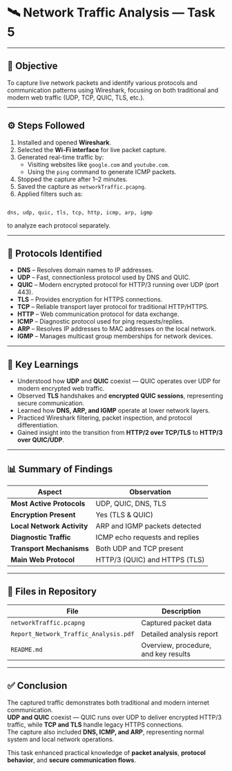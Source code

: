# 🛰️ Network Traffic Analysis — Task 5
---

## 🎯 Objective
To capture live network packets and identify various protocols and communication patterns using Wireshark, focusing on both traditional and modern web traffic (UDP, TCP, QUIC, TLS, etc.).

---

## ⚙️ Steps Followed
1. Installed and opened **Wireshark**.  
2. Selected the **Wi-Fi interface** for live packet capture.  
3. Generated real-time traffic by:
   - Visiting websites like `google.com` and `youtube.com`.
   - Using the `ping` command to generate ICMP packets.
4. Stopped the capture after 1–2 minutes.  
5. Saved the capture as `networkTraffic.pcapng`.  
6. Applied filters such as:
```

dns, udp, quic, tls, tcp, http, icmp, arp, igmp

```
to analyze each protocol separately.

---

## 📡 Protocols Identified
- **DNS** – Resolves domain names to IP addresses.  
- **UDP** – Fast, connectionless protocol used by DNS and QUIC.  
- **QUIC** – Modern encrypted protocol for HTTP/3 running over UDP (port 443).  
- **TLS** – Provides encryption for HTTPS connections.  
- **TCP** – Reliable transport layer protocol for traditional HTTP/HTTPS.  
- **HTTP** – Web communication protocol for data exchange.  
- **ICMP** – Diagnostic protocol used for ping requests/replies.  
- **ARP** – Resolves IP addresses to MAC addresses on the local network.  
- **IGMP** – Manages multicast group memberships for network devices.

---

## 🧠 Key Learnings
- Understood how **UDP** and **QUIC** coexist — QUIC operates over UDP for modern encrypted web traffic.  
- Observed **TLS** handshakes and **encrypted QUIC sessions**, representing secure communication.  
- Learned how **DNS, ARP, and IGMP** operate at lower network layers.  
- Practiced Wireshark filtering, packet inspection, and protocol differentiation.  
- Gained insight into the transition from **HTTP/2 over TCP/TLS** to **HTTP/3 over QUIC/UDP**.

---

## 📊 Summary of Findings
| Aspect | Observation |
|--------|--------------|
| **Most Active Protocols** | UDP, QUIC, DNS, TLS |
| **Encryption Present** | Yes (TLS & QUIC) |
| **Local Network Activity** | ARP and IGMP packets detected |
| **Diagnostic Traffic** | ICMP echo requests and replies |
| **Transport Mechanisms** | Both UDP and TCP present |
| **Main Web Protocol** | HTTP/3 (QUIC) and HTTPS (TLS) |

---

## 📁 Files in Repository
| File | Description |
|------|--------------|
| `networkTraffic.pcapng` | Captured packet data |
| `Report_Network_Traffic_Analysis.pdf` | Detailed analysis report |
| `README.md` | Overview, procedure, and key results |

---

## ✅ Conclusion
The captured traffic demonstrates both traditional and modern internet communication.  
**UDP and QUIC** coexist — QUIC runs over UDP to deliver encrypted HTTP/3 traffic, while **TCP and TLS** handle legacy HTTPS connections.  
The capture also included **DNS, ICMP, and ARP**, representing normal system and local network operations.

This task enhanced practical knowledge of **packet analysis**, **protocol behavior**, and **secure communication flows**.

